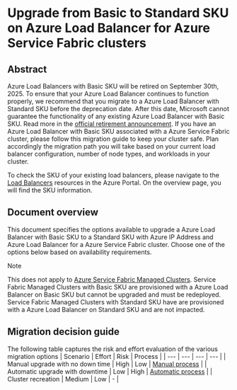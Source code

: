 # Upgrade from Basic to Standard SKU on Azure Load Balancer for Azure Service Fabric clusters

## Abstract

Azure Load Balancers with Basic SKU will be retired on September 30th, 2025. To ensure that your Azure Load Balancer continues to function properly, we recommend that you migrate to a Azure Load Balancer with Standard SKU before the deprecation date. After this date, Microsoft cannot guarantee the functionality of any existing Azure Load Balancer with Basic SKU. Read more in the [official retirement announcement](https://azure.microsoft.com/updates/azure-basic-load-balancer-will-be-retired-on-30-september-2025-upgrade-to-standard-load-balancer/). If you have an Azure Load Balancer with Basic SKU associated with a Azure Service Fabric cluster, please follow this migration guide to keep your cluster safe. Plan accordingly the migration path you will take based on your current load balancer configuration, number of node types, and workloads in your cluster.

To check the SKU of your existing load balancers, please navigate to the [Load Balancers](https://portal.azure.com/#view/Microsoft_Azure_Network/LoadBalancingHubMenuBlade/~/loadBalancers) resources in the Azure Portal. On the overview page, you will find the SKU information.

## Document overview

This document specifies the options available to upgrade a Azure Load Balancer with Basic SKU to a Standard SKU with Azure IP Address and Azure Load Balancer for a Azure Service Fabric cluster. Choose one of the options below based on availability requirements.

> [!NOTE]
> This does not apply to [Azure Service Fabric Managed Clusters](https://learn.microsoft.com/azure/service-fabric/overview-managed-cluster). Service Fabric Managed Clusters with Basic SKU are provisioned with a Azure Load Balancer on Basic SKU but cannot be upgraded and must be redeployed. Service Fabric Managed Clusters with Standard SKU have are provisioned with a Azure Load Balancer on Standard SKU and are not impacted.


## Migration decision guide 

The following table captures the risk and effort evaluation of the various migration options
| Scenario | Effort | Risk | Process | 
| --- | --- | --- | --- |
| Manual upgrade with no down time | High | Low | [Manual process](#manual-upgrade-process-with-no-down-time) |
| Automatic upgrade with downtime | Low | High | [Automatic process](#automated-upgrade-process-with-down-time) | 
| Cluster recreation | Medium | Low | - | 


